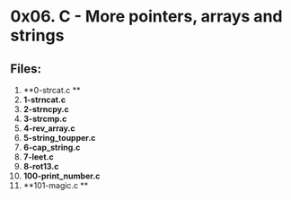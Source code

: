 # 0x06. C - More pointers, arrays and strings

## Files:

1.  **0-strcat.c **
2.  **1-strncat.c**
3.  **2-strncpy.c**
4.  **3-strcmp.c**
5.  **4-rev_array.c**
6.  **5-string_toupper.c**
7.  **6-cap_string.c**
8.  **7-leet.c**
9.  **8-rot13.c**
10.  **100-print_number.c**
11.  **101-magic.c **


